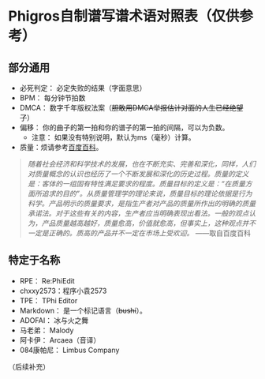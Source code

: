 # Phigros自制谱写谱术语对照表（仅供参考）

## 部分通用

- 必死判定： 必定失败的结果（字面意思）
- BPM： 每分钟节拍数
- DMCA： 数字千年版权法案（~~胆敢用DMCA举报估计对面的人生已经绝望了~~）
- 偏移： 你的曲子的第一拍和你的谱子的第一拍的间隔，可以为负数。
    - 注意： 如果没有特别说明，默认为ms（毫秒）计算。
- 质量：烦请参考[百度百科](https://baike.baidu.com/item/%E8%B4%A8%E9%87%8F/2640941?)。

> *随着社会经济和科学技术的发展，也在不断充实、完善和深化，同样，人们对质量概念的认识也经历了一个不断发展和深化的历史过程。质量的定义是：客体的一组固有特性满足要求的程度。质量目标的定义是：“在质量方面所追求的目的”。从质量管理学的理论来说，质量目标的理论依据是行为科学。产品明示的质量要求，是指生产者对产品的质量所作出的明确的质量承诺法。对于这些有关的内容，生产者应当明确表现出看法。一般的观点认为，产品质量越高越好，质量愈高，价值就愈高，但事实上，这种观点并不一定是正确的。质高的产品并不一定在市场上受欢迎。* ——取自百度百科

## 特定于名称

- RPE： Re:PhiEdit
- chxxy2573：程序小袁2573
- TPE： TPhi Editor
- Markdown： 是一个标记语言（~~bushi~~）。
- ADOFAI： 冰与火之舞
- 马老弟： Malody
- 阿卡伊： Arcaea（音译）
- 084康帕尼： Limbus Company

（后续补充）